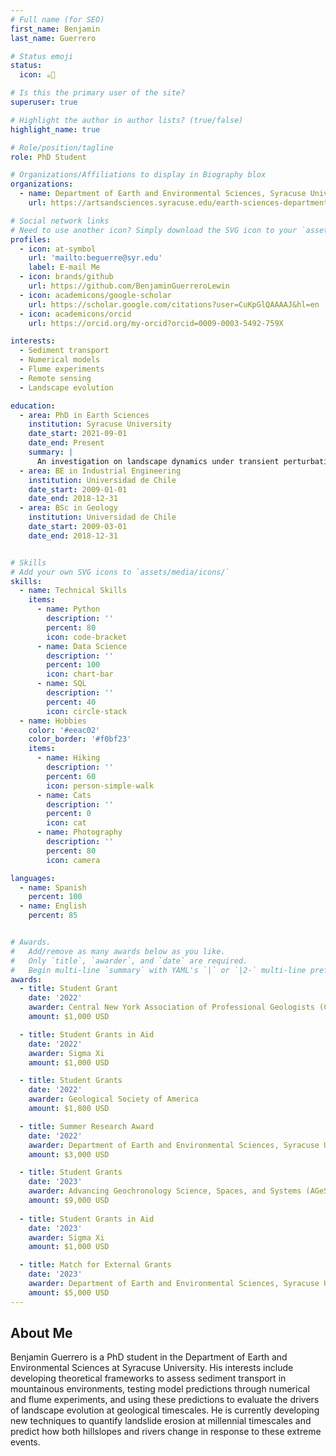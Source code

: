 ```yaml
---
# Full name (for SEO)
first_name: Benjamin
last_name: Guerrero

# Status emoji
status:
  icon: ☕️📝

# Is this the primary user of the site?
superuser: true

# Highlight the author in author lists? (true/false)
highlight_name: true

# Role/position/tagline
role: PhD Student

# Organizations/Affiliations to display in Biography blox
organizations:
  - name: Department of Earth and Environmental Sciences, Syracuse Univeristy
    url: https://artsandsciences.syracuse.edu/earth-sciences-department/

# Social network links
# Need to use another icon? Simply download the SVG icon to your `assets/media/icons/` folder.
profiles:
  - icon: at-symbol
    url: 'mailto:beguerre@syr.edu'
    label: E-mail Me
  - icon: brands/github
    url: https://github.com/BenjaminGuerreroLewin
  - icon: academicons/google-scholar
    url: https://scholar.google.com/citations?user=CuKpGlQAAAAJ&hl=en
  - icon: academicons/orcid
    url: https://orcid.org/my-orcid?orcid=0009-0003-5492-759X

interests:
  - Sediment transport
  - Numerical models
  - Flume experiments
  - Remote sensing
  - Landscape evolution

education:
  - area: PhD in Earth Sciences
    institution: Syracuse University
    date_start: 2021-09-01
    date_end: Present
    summary: |
      An investigation on landscape dynamics under transient perturbations: field and numerical studies.
  - area: BE in Industrial Engineering
    institution: Universidad de Chile
    date_start: 2009-01-01
    date_end: 2018-12-31
  - area: BSc in Geology
    institution: Universidad de Chile
    date_start: 2009-03-01
    date_end: 2018-12-31


# Skills
# Add your own SVG icons to `assets/media/icons/`
skills:
  - name: Technical Skills
    items:
      - name: Python
        description: ''
        percent: 80
        icon: code-bracket
      - name: Data Science
        description: ''
        percent: 100
        icon: chart-bar
      - name: SQL
        description: ''
        percent: 40
        icon: circle-stack
  - name: Hobbies
    color: '#eeac02'
    color_border: '#f0bf23'
    items:
      - name: Hiking
        description: ''
        percent: 60
        icon: person-simple-walk
      - name: Cats
        description: ''
        percent: 0
        icon: cat
      - name: Photography
        description: ''
        percent: 80
        icon: camera

languages:
  - name: Spanish
    percent: 100
  - name: English
    percent: 85


# Awards.
#   Add/remove as many awards below as you like.
#   Only `title`, `awarder`, and `date` are required.
#   Begin multi-line `summary` with YAML's `|` or `|2-` multi-line prefix and indent 2 spaces below.
awards:
  - title: Student Grant
    date: '2022'
    awarder: Central New York Association of Professional Geologists (CNYAPG)
    amount: $1,000 USD

  - title: Student Grants in Aid
    date: '2022'
    awarder: Sigma Xi
    amount: $1,000 USD

  - title: Student Grants
    date: '2022'
    awarder: Geological Society of America
    amount: $1,800 USD

  - title: Summer Research Award
    date: '2022'
    awarder: Department of Earth and Environmental Sciences, Syracuse University
    amount: $3,000 USD

  - title: Student Grants
    date: '2023'
    awarder: Advancing Geochronology Science, Spaces, and Systems (AGeS3)
    amount: $9,000 USD
    
  - title: Student Grants in Aid
    date: '2023'
    awarder: Sigma Xi
    amount: $1,000 USD

  - title: Match for External Grants
    date: '2023'
    awarder: Department of Earth and Environmental Sciences, Syracuse University
    amount: $5,000 USD
---
```


## About Me

Benjamin Guerrero is a PhD student in the Department of Earth and Environmental Sciences at Syracuse University.
His interests include developing theoretical frameworks to assess sediment transport in mountainous environments, testing model predictions through numerical and flume experiments, and using these predictions to evaluate the drivers of landscape evolution at geological timescales.
He is currently developing new techniques to quantify landslide erosion at millennial timescales and predict how both hillslopes and rivers change in response to these extreme events.